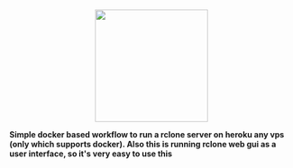# 
<p align=center><a href="https://heroku.com/deploy?template=https://github.com/escapado09/RCH/"><img src="https://www.herokucdn.com/deploy/button.svg" width="200"></a></p>
<b>Simple docker based workflow to run a rclone server on heroku any vps (only which supports docker). Also this is running rclone web gui as a user interface, so it's very easy to use this</b>
